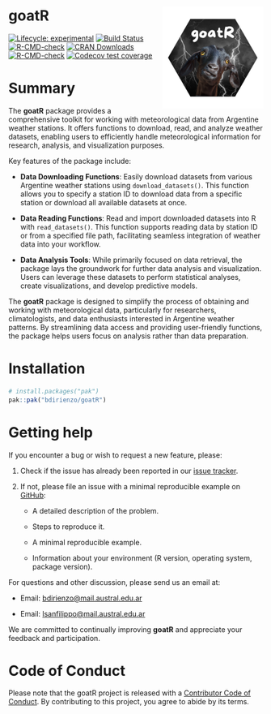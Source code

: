 
<!-- README.md is generated from README.Rmd. Please edit that file -->

# goatR <a href="goatR"><img src="dev/images/GOATR.png" alt="goatR logo" align="right" style="float: right; margin-left: 10px;" width="200"/></a>

<!-- badges: start -->

[![Lifecycle:
experimental](https://img.shields.io/badge/lifecycle-experimental-orange.svg)](https://lifecycle.r-lib.org/articles/stages.html#experimental)
[![Build
Status](https://github.com/bdirienzo/goatR/actions)](https://github.com/bdirienzo/goatR/actions/workflows/R-CMD-check.yaml/badge.svg)
[![R-CMD-check](https://github.com/bdirienzo/goatR/actions/workflows/R-CMD-check.yaml/badge.svg)](https://github.com/bdirienzo/goatR/actions/workflows/R-CMD-check.yaml)
[![CRAN
Downloads](https://cran.r-project.org/package=goatR)](https://cranlogs.r-pkg.org/badges/grand-total/goatR)
[![R-CMD-check](https://github.com/bdirienzo/goatR/actions/workflows/R-CMD-check.yaml/badge.svg)](https://github.com/bdirienzo/goatR/actions/workflows/R-CMD-check.yaml)
[![Codecov test
coverage](https://codecov.io/gh/bdirienzo/goatR/graph/badge.svg)](https://app.codecov.io/gh/bdirienzo/goatR)

<!-- badges: end -->

# Summary

The **goatR** package provides a comprehensive toolkit for working with
meteorological data from Argentine weather stations. It offers functions
to download, read, and analyze weather datasets, enabling users to
efficiently handle meteorological information for research, analysis,
and visualization purposes.

Key features of the package include:

- **Data Downloading Functions**: Easily download datasets from various
  Argentine weather stations using `download_datasets()`. This function
  allows you to specify a station ID to download data from a specific
  station or download all available datasets at once.

- **Data Reading Functions**: Read and import downloaded datasets into R
  with `read_datasets()`. This function supports reading data by station
  ID or from a specified file path, facilitating seamless integration of
  weather data into your workflow.

- **Data Analysis Tools**: While primarily focused on data retrieval,
  the package lays the groundwork for further data analysis and
  visualization. Users can leverage these datasets to perform
  statistical analyses, create visualizations, and develop predictive
  models.

The **goatR** package is designed to simplify the process of obtaining
and working with meteorological data, particularly for researchers,
climatologists, and data enthusiasts interested in Argentine weather
patterns. By streamlining data access and providing user-friendly
functions, the package helps users focus on analysis rather than data
preparation.

# Installation

``` r
# install.packages("pak")
pak::pak("bdirienzo/goatR")
```

# Getting help

If you encounter a bug or wish to request a new feature, please:

1.  Check if the issue has already been reported in our [issue
    tracker](https://github.com/bdirienzo/goatR/issues).

2.  If not, please file an issue with a minimal reproducible example on
    [GitHub](https://github.com/bdirienzo/goatR/issues):

    - A detailed description of the problem.

    - Steps to reproduce it.

    - A minimal reproducible example.

    - Information about your environment (R version, operating system,
      package version).

For questions and other discussion, please send us an email at:

- Email: <bdirienzo@mail.austral.edu.ar>

- Email: <lsanfilippo@mail.austral.edu.ar>

We are committed to continually improving **goatR** and appreciate your
feedback and participation.

# Code of Conduct

Please note that the goatR project is released with a [Contributor Code
of
Conduct](https://contributor-covenant.org/version/2/1/CODE_OF_CONDUCT.html).
By contributing to this project, you agree to abide by its terms.
